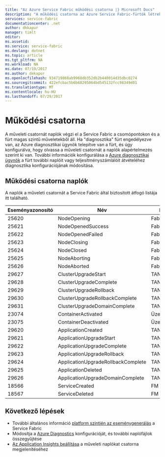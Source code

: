 ```yaml
---
title: "Az Azure Service Fabric működési csatorna |} Microsoft Docs"
description: "A működési csatorna az Azure Service Fabric-fürtök létrehozott naplók átfogó listáját."
services: service-fabric
documentationcenter: .net
author: dkkapur
manager: timlt
editor: 
ms.assetid: 
ms.service: service-fabric
ms.devlang: dotnet
ms.topic: article
ms.tgt_pltfrm: NA
ms.workload: NA
ms.date: 07/19/2017
ms.author: dekapur
ms.openlocfilehash: 934719868ab9968db352db2b440014d35dbc0274
ms.sourcegitcommit: 422efcbac5b6b68295064bd545132fcc98349d01
ms.translationtype: MT
ms.contentlocale: hu-HU
ms.lasthandoff: 07/29/2017
---
```

# <a name="operational-channel"></a>Működési csatorna 

A műveleti csatornát naplók végzi el a Service Fabric a csomópontokon és a fürt magas szintű műveletekből áll. Ha "diagnosztika" fürt engedélyezve van, az Azure diagnosztikai ügynök telepítve van a fürt, és úgy konfigurálva, hogy olvassa a műveleti csatornát a naplók alapértelmezés szerint ki van. További információk konfigurálása a [Azure diagnosztikai ügynök](service-fabric-diagnostics-event-aggregation-wad.md) a fürt további naplóit vagy teljesítményszámlálóit átvételéhez diagnosztika konfigurációjának módosítása. 

## <a name="operational-channel-logs"></a>Működési csatorna naplók 

A naplók a műveleti csatornát a Service Fabric által biztosított átfogó listája itt található. 

| Eseményazonosító | Név | Forrás (feladat) | Szint |
| --- | --- | --- | --- |
| 25620 | NodeOpening | FabricNode | Tájékoztató |
| 25621 | NodeOpenedSuccess | FabricNode | Tájékoztató |
| 25622 | NodeOpenedFailed | FabricNode | Tájékoztató |
| 25623 | NodeClosing | FabricNode | Tájékoztató |
| 25624 | NodeClosed | FabricNode | Tájékoztató |
| 25625 | NodeAborting | FabricNode | Tájékoztató |
| 25626 | NodeAborted | FabricNode | Tájékoztató |
| 29627 | ClusterUpgradeStart | TANÚSÍTVÁNYKEZELŐ | Tájékoztató |
| 29628 | ClusterUpgradeComplete | TANÚSÍTVÁNYKEZELŐ | Tájékoztató |
| 29629 | ClusterUpgradeRollback | TANÚSÍTVÁNYKEZELŐ | Tájékoztató |
| 29630 | ClusterUpgradeRollbackComplete | TANÚSÍTVÁNYKEZELŐ | Tájékoztató |
| 29631 | ClusterUpgradeDomainComplete | TANÚSÍTVÁNYKEZELŐ | Tájékoztató |
| 23074 | ContainerActivated | Üzemeltetési | Tájékoztató |
| 23075 | ContainerDeactivated | Üzemeltetési | Tájékoztató |
| 29620 | ApplicationCreated | TANÚSÍTVÁNYKEZELŐ | Tájékoztató |
| 29621 | ApplicationUpgradeStart | TANÚSÍTVÁNYKEZELŐ | Tájékoztató |
| 29622 | ApplicationUpgradeComplete | TANÚSÍTVÁNYKEZELŐ | Tájékoztató |
| 29623 | ApplicationUpgradeRollback | TANÚSÍTVÁNYKEZELŐ | Tájékoztató |
| 29624 | ApplicationUpgradeRollbackComplete | TANÚSÍTVÁNYKEZELŐ | Tájékoztató |
| 29625 | ApplicationDeleted | TANÚSÍTVÁNYKEZELŐ | Tájékoztató |
| 29626 | ApplicationUpgradeDomainComplete | TANÚSÍTVÁNYKEZELŐ | Tájékoztató |
| 18566 | ServiceCreated | FM | Tájékoztató |
| 18567 | ServiceDeleted | FM | Tájékoztató |

## <a name="next-steps"></a>Következő lépések

* További általános információ [platform szintjén az eseménygenerálás](service-fabric-diagnostics-event-generation-infra.md) a Service Fabric
* Módosítja a [Azure Diagnostics](service-fabric-diagnostics-event-aggregation-wad.md) konfigurációját, és további naplófájlok összegyűjtése
* [Az Application Insights beállítása](service-fabric-diagnostics-event-analysis-appinsights.md) a műveleti naplókat csatorna megjelenítéséhez
